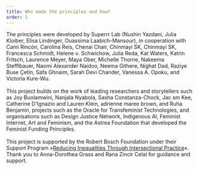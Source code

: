 ```yaml
---
title: Who made the principles and how?
order: 1
---
```

The principles were developed by Superrr Lab (Nushin Yazdani, Julia Kloiber, Elisa Lindinger, Ouassima Laabich-Mansour), in cooperation with Cami Rincón, Carolina Reis, Chenai Chair, Chinmayi SK, Chinmayi SK, Francesca Schmidt, Helene v. Schwichow, Julia Reda, Kat Waters, Katrin Fritsch, Laurence Meyer, Maya Ober, Michelle Thorne, Nakeema Stefflbauer, Naomi Alexander Naidoo, Neema Githere, Nighat Dad, Raziye Buse Çetin, Safa Ghnaim, Sarah Devi Chander, Vanessa A. Opoku, and Victoria Kure-Wu.<br>
<br>
This project builds on the work of leading researchers and storytellers such as Joy Buolamwini, Nanjala Nyabola, Sasha Constanza-Chock, Jac sm Kee, Catherine D'Ignazio and Lauren Klein, adrienne maree brown, and Ruha Benjamin, projects such as the Oracle for Transfeminist Technologies, and organisations such as Design Justice Network, Indigenous AI, Feminist Internet, Art and Feminism, and the Astrea Foundation that developed the Feminist Funding Principles.<br>
<br>
This project is supported by the Robert Bosch Foundation under their Support Program »[Reducing Inequalities Through Intersectional Practice](https://www.bosch-stiftung.de/en/project/support-program-reducing-inequalities-through-intersectional-practice)«. Thank you to Anna-Dorothea Grass and Rana Zincir Celal for guidance and support.<br>







